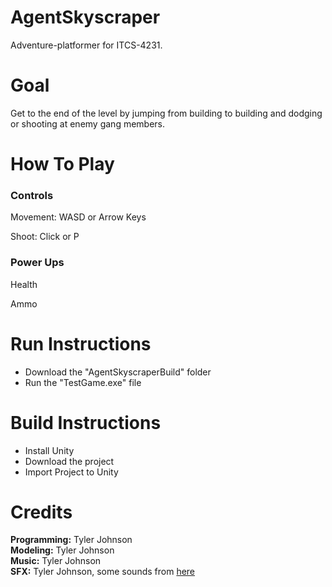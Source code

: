 # AgentSkyscraper
Adventure-platformer for ITCS-4231. 

# Goal
Get to the end of the level by jumping from building to building and dodging or shooting at enemy gang members.

# How To Play

### Controls
Movement: WASD or Arrow Keys

Shoot: Click or P

### Power Ups

Health

Ammo

# Run Instructions
 - Download the "AgentSkyscraperBuild" folder
 - Run the "TestGame.exe" file

# Build Instructions
 - Install Unity
 - Download the project
 - Import Project to Unity

# Credits
<b>Programming:</b> Tyler Johnson <br>
<b>Modeling:</b> Tyler Johnson<br>
<b>Music:</b> Tyler Johnson<br>
<b>SFX:</b> Tyler Johnson, some sounds from <a href="freesound.org"> here </a>

